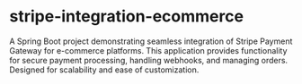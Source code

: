 # stripe-integration-ecommerce
A Spring Boot project demonstrating seamless integration of Stripe Payment Gateway for e-commerce platforms. This application provides functionality for secure payment processing, handling webhooks, and managing orders. Designed for scalability and ease of customization.
